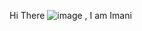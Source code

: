 Hi There ![image](https://user-images.githubusercontent.com/100032916/194075964-c33b9b65-0ae2-40ab-b40d-b98207d7c695.png)
 , I am Imani
